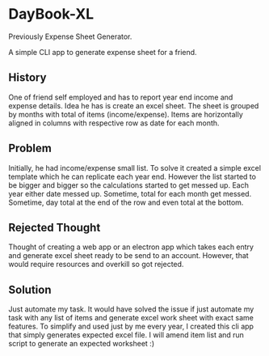 # DayBook-XL

Previously Expense Sheet Generator.

A simple CLI app to generate expense sheet for a friend.

## History

One of friend self employed and has to report year end income and expense details. Idea he has is create an excel sheet. The sheet is grouped by months with total of items (income/expense).
Items are horizontally aligned in columns with respective row as date for each month.

## Problem

Initially, he had income/expense small list. To solve it created a simple excel template which he can replicate each year end. However the list started to be bigger and bigger so the calculations started to get messed up. Each year either date messed up. Sometime, total for each month get messed. Sometime, day total at the end of the row and even total at the bottom.

## Rejected Thought

Thought of creating a web app or an electron app which takes each entry and generate excel sheet ready to be send to an account. However, that would require resources and overkill so got rejected.

## Solution

Just automate my task. It would have solved the issue if just automate my task with any list of items and generate excel work sheet with exact same features. To simplify and used just by me every year, I created this cli app that simply generates expected excel file. I will amend item list and run script to generate an expected worksheet :)
